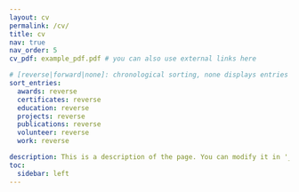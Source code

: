 ```yaml
---
layout: cv
permalink: /cv/
title: cv
nav: true
nav_order: 5
cv_pdf: example_pdf.pdf # you can also use external links here

# [reverse|forward|none]: chronological sorting, none displays entries in the same order as in `resume.json`
sort_entries:
  awards: reverse
  certificates: reverse
  education: reverse
  projects: reverse
  publications: reverse
  volunteer: reverse
  work: reverse

description: This is a description of the page. You can modify it in '_pages/cv.md'. You can also change or remove the top pdf download button.
toc:
  sidebar: left
---
```

